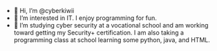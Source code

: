 - 👋 Hi, I’m @cyberkiwii
- 👀 I’m interested in IT. I enjoy programming for fun.
- 🌱 I’m studying cyber security at a vocational school and am working toward getting my Security+ certification. I am also taking a programming class at school learning some python, java, and HTML.

<!---
cyberkiwii/cyberkiwii is a ✨ special ✨ repository because its `README.md` (this file) appears on your GitHub profile.
You can click the Preview link to take a look at your changes.
--->
